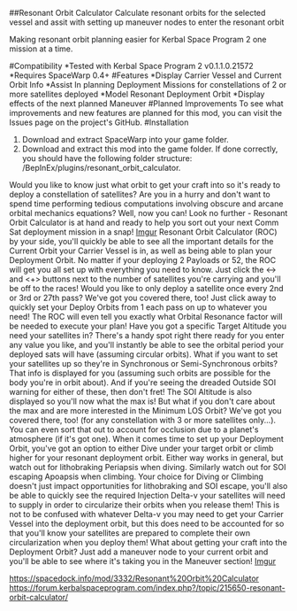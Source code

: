 ##Resonant Orbit Calculator
Calculate resonant orbits for the selected vessel and assit with setting up maneuver nodes to enter the resonant orbit

Making resonant orbit planning easier for Kerbal Space Program 2 one mission at a time.

#Compatibility
*Tested with Kerbal Space Program 2 v0.1.1.0.21572
*Requires SpaceWarp 0.4+
#Features
*Display Carrier Vessel and Current Orbit Info
*Assist In planning Deployment Missions for constellations of 2 or more satellites deployed
*Model Resonant Deployment Orbit
*Display effects of the next planned Maneuver
#Planned Improvements
To see what improvements and new features are planned for this mod, you can visit the Issues page on the project's GitHub.
#Installation
1. Download and extract SpaceWarp into your game folder.
1. Download and extract this mod into the game folder. If done correctly, you should have the following folder structure: <KSP Folder>/BepInEx/plugins/resonant_orbit_calculator.

Would you like to know just what orbit to get your craft into so it's ready to deploy a constellation of satellites? Are you in a hurry and don't want to spend time performing tedious computations involving obscure and arcane orbital mechanics equations? Well, now you can! Look no further - Resonant Orbit Calculator is at hand and ready to help you sort out your next Comm Sat deployment mission in a snap!
[Imgur](https://imgur.com/GyUCRZ5)
Resonant Orbit Calculator (ROC) by your side, you'll quickly be able to see all the important details for the Current Orbit your Carrier Vessel is in, as well as being able to plan your Deployment Orbit. No matter if your deploying 2 Payloads or 52, the ROC will get you all set up with everything you need to know. Just click the <-> and <+> buttons next to the number of satellites you're carrying and you'll be off to the races! Would you like to only deploy a satellite once every 2nd or 3rd or 27th pass? We've got you covered there, too! Just click away to quickly set your Deploy Orbits from 1 each pass on up to whatever you need! The ROC will even tell you exactly what Orbital Resonance factor will be needed to execute your plan! Have you got a specific Target Altitude you need your satellites in? There's a handy spot right there ready for you enter any value you like, and you'll instantly be able to see the orbital period your deployed sats will have (assuming circular orbits). What if you want to set your satellites up so they're in Synchronous or Semi-Synchronous orbits? That info is displayed for you (assuming such orbits are possible for the body you're in orbit about). And if you're seeing the dreaded Outside SOI warning for either of these, then don't fret! The SOI Altitude is also displayed so you'll now what the max is! But what if you don't care about the max and are more interested in the Minimum LOS Orbit? We've got you covered there, too! (for any constellation with 3 or more satellites only...). You can even sort that out to account for occlusion due to a planet's atmosphere (if it's got one). When it comes time to set up your Deployment Orbit, you've got an option to either Dive under your target orbit or climb higher for your resonant deployment orbit. Either way works in general, but watch out for lithobraking Periapsis when diving. Similarly watch out for SOI escaping Apoapsis when climbing. Your choice for Diving or Climbing doesn't just impact opportunities for lithobraking and SOI escape, you'll also be able to quickly see the required Injection Delta-v your satellites will need to supply in order to circularize their orbits when you release them! This is not to be confused with whatever Delta-v you may need to get your Carrier Vessel into the deployment orbit, but this does need to be accounted for so that you'll know your satellites are prepared to complete their own circularization when you deploy them! What about getting your craft into the Deployment Orbit? Just add a maneuver node to your current orbit and you'll be able to see where it's taking you in the Maneuver section!
[Imgur](https://imgur.com/zdYNNVt)

https://spacedock.info/mod/3332/Resonant%20Orbit%20Calculator
https://forum.kerbalspaceprogram.com/index.php?/topic/215650-resonant-orbit-calculator/